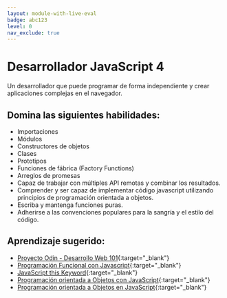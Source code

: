 ```yaml
---
layout: module-with-live-eval
badge: abc123
level: 0
nav_exclude: true
---
```

# Desarrollador JavaScript 4

Un desarrollador que puede programar de forma independiente y crear aplicaciones complejas en el navegador.

## Domina las siguientes habilidades:

- Importaciones
- Módulos
- Constructores de objetos
- Clases
- Prototipos
- Funciones de fábrica (Factory Functions)
- Arreglos de promesas
- Capaz de trabajar con múltiples API remotas y combinar los resultados.
- Comprender y ser capaz de implementar código javascript utilizando principios de programación orientada a objetos.
- Escriba y mantenga funciones puras.
- Adherirse a las convenciones populares para la sangría y el estilo del código.

## Aprendizaje sugerido:

- [Proyecto Odin - Desarrollo Web 101](https://www.theodinproject.com/){:target="\_blank"}
- [Programación Funcional con Javascript](https://www.youtube.com/watch?v=e-5obm1G_FY){:target="\_blank"}
- [JavaScript this Keyword](https://youtu.be/gvicrj31JOM){:target="\_blank"}
- [Programación orientada a Objetos con JavaScript](https://www.youtube.com/watch?v=PFmuCDHHpwk){:target="\_blank"}
- [Programación orientada a Objetos en JavaScript](https://medium.com/better-programming/object-oriented-programming-in-javascript-b3bda28d3e81){:target="\_blank"}
